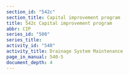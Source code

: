 ```yaml
---
section_id: "542c"
section_title: Capital improvement program
title: 542c Capital improvement program
abbr: CIP
series_id: "500"
series_title: 
activity_id: "540"
activity_title: Drainage System Maintenance
page_in_manual: 540-5
document_depth: 4
---
```

